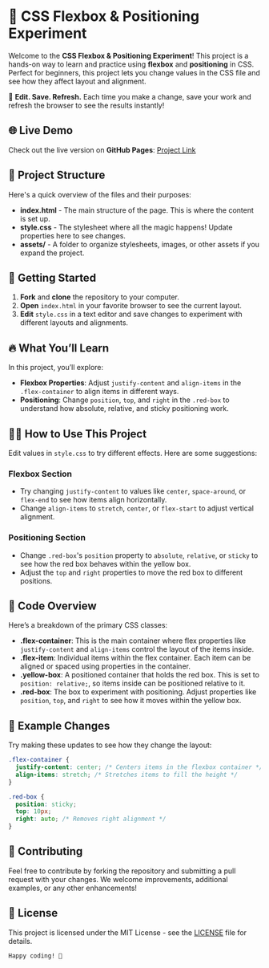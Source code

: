 # 🎨 CSS Flexbox & Positioning Experiment

Welcome to the **CSS Flexbox & Positioning Experiment**! This project is a hands-on way to learn and practice using **flexbox** and **positioning** in CSS. Perfect for beginners, this project lets you change values in the CSS file and see how they affect layout and alignment.

📝 **Edit. Save. Refresh.** Each time you make a change, save your work and refresh the browser to see the results instantly!

## 🌐 Live Demo

Check out the live version on **GitHub Pages**: [Project Link](https://YOUR-USERNAME.github.io/YOUR-REPO-NAME)

## 📂 Project Structure

Here's a quick overview of the files and their purposes:

- **index.html** - The main structure of the page. This is where the content is set up.
- **style.css** - The stylesheet where all the magic happens! Update properties here to see changes.
- **assets/** - A folder to organize stylesheets, images, or other assets if you expand the project.

## 🌟 Getting Started

1. **Fork** and **clone** the repository to your computer.
2. **Open** `index.html` in your favorite browser to see the current layout.
3. **Edit** `style.css` in a text editor and save changes to experiment with different layouts and alignments.

## 🔥 What You’ll Learn

In this project, you’ll explore:

- **Flexbox Properties**: Adjust `justify-content` and `align-items` in the `.flex-container` to align items in different ways.
- **Positioning**: Change `position`, `top`, and `right` in the `.red-box` to understand how absolute, relative, and sticky positioning work.

## 🧑‍💻 How to Use This Project

Edit values in `style.css` to try different effects. Here are some suggestions:

### Flexbox Section

- Try changing `justify-content` to values like `center`, `space-around`, or `flex-end` to see how items align horizontally.
- Change `align-items` to `stretch`, `center`, or `flex-start` to adjust vertical alignment.

### Positioning Section

- Change `.red-box`'s `position` property to `absolute`, `relative`, or `sticky` to see how the red box behaves within the yellow box.
- Adjust the `top` and `right` properties to move the red box to different positions.

## 📘 Code Overview

Here’s a breakdown of the primary CSS classes:

- **.flex-container**: This is the main container where flex properties like `justify-content` and `align-items` control the layout of the items inside.
- **.flex-item**: Individual items within the flex container. Each item can be aligned or spaced using properties in the container.
- **.yellow-box**: A positioned container that holds the red box. This is set to `position: relative;`, so items inside can be positioned relative to it.
- **.red-box**: The box to experiment with positioning. Adjust properties like `position`, `top`, and `right` to see how it moves within the yellow box.

## 🎨 Example Changes

Try making these updates to see how they change the layout:

```css
.flex-container {
  justify-content: center; /* Centers items in the flexbox container */
  align-items: stretch; /* Stretches items to fill the height */
}

.red-box {
  position: sticky;
  top: 10px;
  right: auto; /* Removes right alignment */
}
```

## 🤝 Contributing

Feel free to contribute by forking the repository and submitting a pull request with your changes. We welcome improvements, additional examples, or any other enhancements!

## 📄 License

This project is licensed under the MIT License - see the [LICENSE](LICENSE) file for details.

```markdown
Happy coding! 🎉
```
